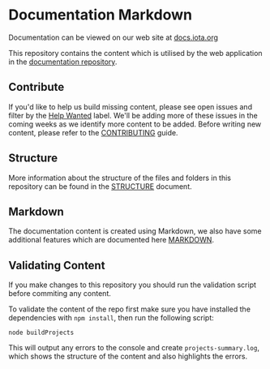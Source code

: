 # Documentation Markdown

Documentation can be viewed on our web site at [docs.iota.org](docs.iota.org)

This repository contains the content which is utilised by the web application in the [documentation repository](https://github.com/iotaledger/documentation).

## Contribute

If you'd like to help us build missing content, please see open issues and filter by the [Help Wanted](https://github.com/iotaledger/documentation/issues?q=is%3Aopen+is%3Aissue+label%3A%22help+wanted%22) label. We'll be adding more of these issues in the coming weeks as we identify more content to be added. Before writing new content, please refer to the [CONTRIBUTING](./docs/CONTRIBUTING.md) guide.

## Structure

More information about the structure of the files and folders in this repository can be found in the [STRUCTURE](./docs/STRUCTURE.md) document.

## Markdown

The documentation content is created using Markdown, we also have some additional features which are documented here [MARKDOWN](./docs/MARKDOWN.md).

## Validating Content

If you make changes to this repository you should run the validation script before commiting any content.

To validate the content of the repo first make sure you have installed the dependencies with `npm install`, then run the following script:

```shell
node buildProjects
```

This will output any errors to the console and create `projects-summary.log`, which shows the structure of the content and also highlights the errors.
